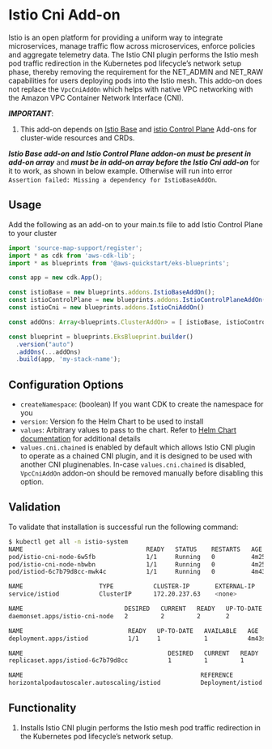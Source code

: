 # Istio Cni Add-on

Istio is an open platform for providing a uniform way to integrate microservices, manage traffic flow across microservices, enforce policies and aggregate telemetry data. The Istio CNI plugin performs the Istio mesh pod traffic redirection in the Kubernetes pod lifecycle’s network setup phase, thereby removing the requirement for the NET_ADMIN and NET_RAW capabilities for users deploying pods into the Istio mesh. This addo-on does not replace the `VpcCniAddOn` which helps with native VPC networking with the Amazon VPC Container Network Interface (CNI).

***IMPORTANT***:

1. This add-on depends on [Istio Base](istio-base.md) and [istio Control Plane](istio-control-plane.md) Add-ons for cluster-wide resources and CRDs.

***Istio Base add-on and Istio Control Plane addon-on must be present in add-on array*** and ***must be in add-on array before the Istio Cni add-on*** for it to work, as shown in below example. Otherwise will run into error `Assertion failed: Missing a dependency for IstioBaseAddOn`.

## Usage

Add the following as an add-on to your main.ts file to add Istio Control Plane to your cluster

```typescript
import 'source-map-support/register';
import * as cdk from 'aws-cdk-lib';
import * as blueprints from '@aws-quickstart/eks-blueprints';

const app = new cdk.App();

const istioBase = new blueprints.addons.IstioBaseAddOn();
const istioControlPlane = new blueprints.addons.IstioControlPlaneAddOn()
const istioCni = new blueprints.addons.IstioCniAddOn()

const addOns: Array<blueprints.ClusterAddOn> = [ istioBase, istioControlPlane, istioCni ];

const blueprint = blueprints.EksBlueprint.builder()
  .version("auto")
  .addOns(...addOns)
  .build(app, 'my-stack-name');
```

## Configuration Options

- `createNamespace`: (boolean) If you want CDK to create the namespace for you
- `version`: Version fo the Helm Chart to be used to install
- `values`: Arbitrary values to pass to the chart. Refer to [Helm Chart documentation](https://istio.io/v1.1/docs/setup/kubernetes/additional-setup/cni/) for additional details
- `values.cni.chained` is enabled by default which allows Istio CNI plugin to operate as a chained CNI plugin, and it is designed to be used with another CNI pluginenables. In-case `values.cni.chained` is disabled, `VpcCniAddOn` addon-on should be removed manually before disabling this option.

## Validation

To validate that installation is successful run the following command:

```bash
$ kubectl get all -n istio-system
NAME                                  READY   STATUS    RESTARTS   AGE
pod/istio-cni-node-6w5fb              1/1     Running   0          4m25s
pod/istio-cni-node-nbwbn              1/1     Running   0          4m25s
pod/istiod-6c7b79d8cc-mwk4c           1/1     Running   0          4m43s

NAME                     TYPE           CLUSTER-IP       EXTERNAL-IP                                                              PORT(S)                                      AGE
service/istiod           ClusterIP      172.20.237.63    <none>                                                                   15010/TCP,15012/TCP,443/TCP,15014/TCP        4m43s

NAME                            DESIRED   CURRENT   READY   UP-TO-DATE   AVAILABLE   NODE SELECTOR            AGE
daemonset.apps/istio-cni-node   2         2         2       2            2           kubernetes.io/os=linux   4m25s

NAME                             READY   UP-TO-DATE   AVAILABLE   AGE
deployment.apps/istiod           1/1     1            1           4m43s

NAME                                        DESIRED   CURRENT   READY   AGE
replicaset.apps/istiod-6c7b79d8cc           1         1         1       4m43s

NAME                                                 REFERENCE                   TARGETS   MINPODS   MAXPODS   REPLICAS   AGE
horizontalpodautoscaler.autoscaling/istiod           Deployment/istiod           0%/80%    1         5         1          4m43s
```

## Functionality

1. Installs Istio CNI plugin performs the Istio mesh pod traffic redirection in the Kubernetes pod lifecycle’s network setup.
